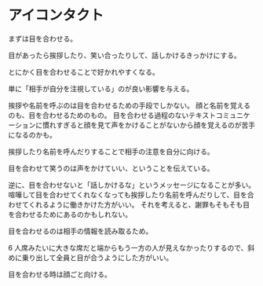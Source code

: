 # アイコンタクト

まずは目を合わせる。

目があったら挨拶したり、笑い合ったりして、話しかけるきっかけにする。

とにかく目を合わせることで好かれやすくなる。

単に「相手が自分を注視している」のが良い影響を与える。

挨拶や名前を呼ぶのは目を合わせるための手段でしかない。
顔と名前を覚えるのも、目を合わせるためのもの。
目を合わせる過程のないテキストコミュニケーションに慣れすぎると顔を見て声をかけることがないから顔を覚えるのが苦手になるのかも。

挨拶したり名前を呼んだりすることで相手の注意を自分に向ける。

目を合わせて笑うのは声をかけていい、ということを伝えている。

逆に、目を合わせないと「話しかけるな」というメッセージになることが多い。
喧嘩して目を合わせてくれなくなっても挨拶したり名前を呼んだりして、目を合わせてくれるように働きかけた方がいい。
それを考えると、謝罪もそもそも目を合わせるためにあるのかもしれない。

目を合わせるのは相手の情報を読み取るため。

6 人席みたいに大きな席だと端からもう一方の人が見えなかったりするので、斜めに乗り出して全員と目が合うようにした方がいい。

目を合わせる時は顔ごと向ける。
